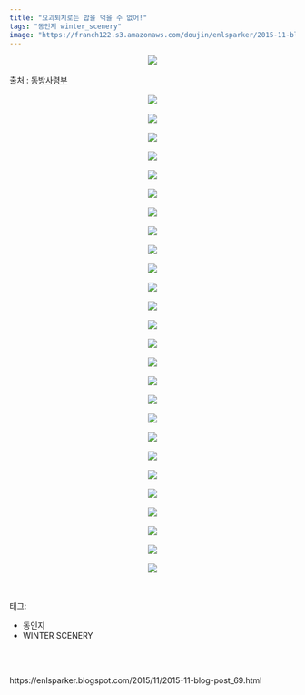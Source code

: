 ```yaml
---
title: "요괴퇴치로는 밥을 먹을 수 없어!"
tags: "동인지 winter_scenery"
image: "https://franch122.s3.amazonaws.com/doujin/enlsparker/2015-11-blog-post_69/001.png"
---
```

<div class="article">
<div class="post-body entry-content" id="post-body-3331172531025198368" itemprop="description articleBody">
<div class="separator" style="clear: both; text-align: center;">
<img src="{{ site.imgserver4 }}/enlsparker/2015-11-blog-post_69/001.png"/></div>
<a name="more"></a><br/>
출처 : <a href="http://cafe.naver.com/touhouheadquarters">동방사령부</a><br/>
<br/>
<div class="separator" style="clear: both; text-align: center;">
<img src="{{ site.imgserver4 }}/enlsparker/2015-11-blog-post_69/002.png"/></div>
<br/>
<div class="separator" style="clear: both; text-align: center;">
<img src="{{ site.imgserver4 }}/enlsparker/2015-11-blog-post_69/003.png"/></div>
<br/>
<div class="separator" style="clear: both; text-align: center;">
<img src="{{ site.imgserver4 }}/enlsparker/2015-11-blog-post_69/004.png"/></div>
<br/>
<div class="separator" style="clear: both; text-align: center;">
<img src="{{ site.imgserver4 }}/enlsparker/2015-11-blog-post_69/005.png"/></div>
<br/>
<div class="separator" style="clear: both; text-align: center;">
<img src="{{ site.imgserver4 }}/enlsparker/2015-11-blog-post_69/006.png"/></div>
<br/>
<div class="separator" style="clear: both; text-align: center;">
<img src="{{ site.imgserver4 }}/enlsparker/2015-11-blog-post_69/007.png"/></div>
<br/>
<div class="separator" style="clear: both; text-align: center;">
<img src="{{ site.imgserver4 }}/enlsparker/2015-11-blog-post_69/008.png"/></div>
<br/>
<div class="separator" style="clear: both; text-align: center;">
<img src="{{ site.imgserver4 }}/enlsparker/2015-11-blog-post_69/009.png"/></div>
<br/>
<div class="separator" style="clear: both; text-align: center;">
<img src="{{ site.imgserver4 }}/enlsparker/2015-11-blog-post_69/010.png"/></div>
<br/>
<div class="separator" style="clear: both; text-align: center;">
<img src="{{ site.imgserver4 }}/enlsparker/2015-11-blog-post_69/011.png"/></div>
<br/>
<div class="separator" style="clear: both; text-align: center;">
<img src="{{ site.imgserver4 }}/enlsparker/2015-11-blog-post_69/012.png"/></div>
<br/>
<div class="separator" style="clear: both; text-align: center;">
<img src="{{ site.imgserver4 }}/enlsparker/2015-11-blog-post_69/013.png"/></div>
<br/>
<div class="separator" style="clear: both; text-align: center;">
<img src="{{ site.imgserver4 }}/enlsparker/2015-11-blog-post_69/014.png"/></div>
<br/>
<div class="separator" style="clear: both; text-align: center;">
<img src="{{ site.imgserver4 }}/enlsparker/2015-11-blog-post_69/015.png"/></div>
<br/>
<div class="separator" style="clear: both; text-align: center;">
<img src="{{ site.imgserver4 }}/enlsparker/2015-11-blog-post_69/016.png"/></div>
<br/>
<div class="separator" style="clear: both; text-align: center;">
<img src="{{ site.imgserver4 }}/enlsparker/2015-11-blog-post_69/017.png"/></div>
<br/>
<div class="separator" style="clear: both; text-align: center;">
<img src="{{ site.imgserver4 }}/enlsparker/2015-11-blog-post_69/018.png"/></div>
<br/>
<div class="separator" style="clear: both; text-align: center;">
<img src="{{ site.imgserver4 }}/enlsparker/2015-11-blog-post_69/019.png"/></div>
<br/>
<div class="separator" style="clear: both; text-align: center;">
<img src="{{ site.imgserver4 }}/enlsparker/2015-11-blog-post_69/020.png"/></div>
<br/>
<div class="separator" style="clear: both; text-align: center;">
<img src="{{ site.imgserver4 }}/enlsparker/2015-11-blog-post_69/021.png"/></div>
<br/>
<div class="separator" style="clear: both; text-align: center;">
<img src="{{ site.imgserver4 }}/enlsparker/2015-11-blog-post_69/022.png"/></div>
<br/>
<div class="separator" style="clear: both; text-align: center;">
<img src="{{ site.imgserver4 }}/enlsparker/2015-11-blog-post_69/023.png"/></div>
<br/>
<div class="separator" style="clear: both; text-align: center;">
<img src="{{ site.imgserver4 }}/enlsparker/2015-11-blog-post_69/024.png"/></div>
<br/>
<div class="separator" style="clear: both; text-align: center;">
<img src="{{ site.imgserver4 }}/enlsparker/2015-11-blog-post_69/025.png"/></div>
<br/>
<div class="separator" style="clear: both; text-align: center;">
<img src="{{ site.imgserver4 }}/enlsparker/2015-11-blog-post_69/026.png"/></div>
<br/>
<div class="separator" style="clear: both; text-align: center;">
<img src="{{ site.imgserver4 }}/enlsparker/2015-11-blog-post_69/027.jpg"/></div>
<br/>
<div style="clear: both;"></div>
</div></div><br/>
<div class="tagTrail">
<p>태그: </p>
<ul>
<li>동인지</li>
<li>WINTER SCENERY</li>
</ul>
</div><br/>

<br/>
<p id="refer">https://enlsparker.blogspot.com/2015/11/2015-11-blog-post_69.html</p>
<br/>

